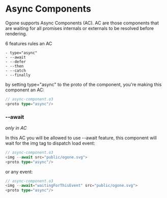 # Async Components

Ogone supports Async Components (AC). AC are those components that are waiting for all promises internals or externals to be resolved before rendering.

6 features rules an AC

    - type="async"
    - --await
    - --defer
    - --then
    - --catch
    - --finally

by setting type="async" to the proto of the component, you're making this component an AC:
```typescript
// async-component.o3
<proto type="async"/>
```
### --await
_only in AC_

In this AC you will be allowed to use --await feature, this component will wait for the img tag to dispatch load event:
```typescript
// async-component.o3
<img --await src="public/ogone.svg">
<proto type="async"/>
```

or any event:
```typescript
// async-component.o3
<img --await="waitingForThisEvent" src="public/ogone.svg">
<proto type="async"/>
```


